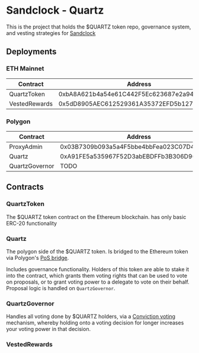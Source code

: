 # Sandclock - Quartz

This is the project that holds the $QUARTZ token repo, governance system, and
vesting strategies for [Sandclock]

## Deployments

### ETH Mainnet

| Contract           | Address                                    |
| ------------------ | ------------------------------------------ |
| QuartzToken        | 0xbA8A621b4a54e61C442F5Ec623687e2a942225ef |
| VestedRewards      | 0x5dD8905AEC612529361A35372EFD5b127BB182b3 |

### Polygon

| Contract           | Address                                    |
| ------------------ | ------------------------------------------ |
| ProxyAdmin         | 0x03B7309b093a5a4F5bbe4bbFea023C07D4ceea7B |
| Quartz             | 0xA91FE5a535967F52D3abEBDFFb3B306D964ace13 |
| QuartzGovernor     | TODO                                       |

## Contracts

### QuartzToken

The $QUARTZ token contract on the Ethereum blockchain. has only basic ERC-20 functionality

### Quartz

The polygon side of the $QUARTZ token. Is bridged to the Ethereum token via
Polygon's [PoS bridge].

Includes governance functionality.
Holders of this token are able to stake it into the contract, which grants them
voting rights that can be used to vote on proposals, or to grant voting power to
a delegate to vote on their behalf. Proposal logic is handled on `QuartzGovernor`.

### QuartzGovernor

Handles all voting done by $QUARTZ holders, via a [Conviction voting] mechanism,
whereby holding onto a voting decision for longer increases your voting power in
that decision.

### VestedRewards



[Sandclock]: https://sandclock.org
[PoS bridge]: https://wallet.polygon.technology/bridge/
[Conviction voting]: https://medium.com/giveth/conviction-voting-a-novel-continuous-decision-making-alternative-to-governance-aa746cfb9475

